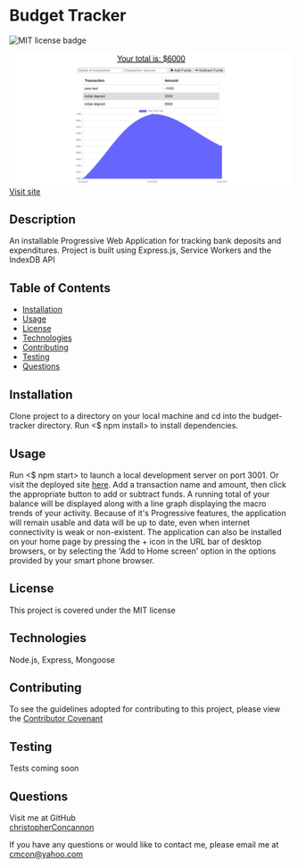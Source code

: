 
# Budget Tracker

![MIT license badge](https://img.shields.io/badge/license-MIT-green)

![Project Name](./public/images/screenshot.png)
[Visit site](https://budget-tracker-xo.herokuapp.com/)


## Description

An installable Progressive Web Application for tracking bank deposits and expenditures.  Project is built using Express.js, Service Workers and the IndexDB API

## Table of Contents
  * [Installation](#installation)
  * [Usage](#usage)
  * [License](#license)
  * [Technologies](#technologies)
  * [Contributing](#contributing)
  * [Testing](#testing)
  * [Questions](#questions)
  
## Installation
Clone project to a directory on your local machine and cd into the budget-tracker directory.  Run <$ npm install> to install dependencies.

## Usage
Run <$ npm start> to launch a local development server on port 3001.  Or visit the deployed site [here](https://stormy-cove-01459.herokuapp.com/).  Add a transaction name and amount, then click the appropriate button to add or subtract funds.  A running total of your balance will be displayed along with a line graph displaying the macro trends of your activity.  Because of it's Progressive features, the application will remain usable and data will be up to date,  even when internet connectivity is weak or non-existent.  The application can also be installed on your home page by pressing the + icon in the  URL bar of desktop browsers, or by selecting the 'Add to Home screen' option in the options provided by your smart phone browser.

## License 
This project is covered under the MIT license 

## Technologies 
Node.js, Express, Mongoose

## Contributing
To see the guidelines adopted for contributing to this project, please view the [Contributor Covenant](https://www.contributor-covenant.org/version/2/0/code_of_conduct/code_of_conduct.txt)

## Testing
Tests coming soon

## Questions
Visit me at GitHub  
[christopherConcannon](https://github.com/christopherConcannon)
  
If you have any questions or would like to contact me, please email me at  
[cmcon@yahoo.com](mailto:cmcon@yahoo.com)
